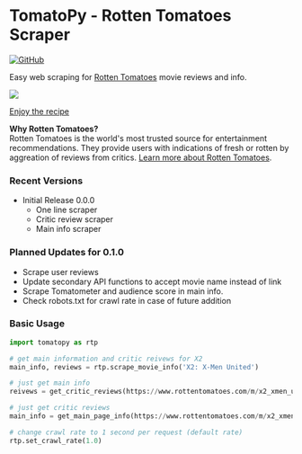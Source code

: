 # TomatoPy - Rotten Tomatoes Scraper

[![GitHub](https://img.shields.io/github/license/mashape/apistatus.svg)](https://pypi.org/project/requests/)

Easy web scraping for [Rotten Tomatoes](https://www.rottentomatoes.com/) movie reviews and info. 

![](https://c1.staticflickr.com/4/3614/3695696788_219f255121_b.jpg?raw=true)

[Enjoy the recipe](https://www.geniuskitchen.com/recipe/easy-tomato-cheese-pie-with-crumb-crust-27486)

**Why Rotten Tomatoes?**  
Rotten Tomatoes is the world's most trusted source for entertainment recommendations. They provide users with indications of fresh or rotten by aggreation of reviews from critics. [Learn more about Rotten Tomatoes](https://www.rottentomatoes.com/about/).

### Recent Versions

- Initial Release 0.0.0
  - One line scraper
  - Critic review scraper
  - Main info scraper

### Planned Updates for 0.1.0

- Scrape user reviews
- Update secondary API functions to accept movie name instead of link
- Scrape Tomatometer and audience score in main info.
- Check robots.txt for crawl rate in case of future addition

### Basic Usage

```python
import tomatopy as rtp

# get main information and critic reivews for X2
main_info, reviews = rtp.scrape_movie_info('X2: X-Men United')

# just get main info
reivews = get_critic_reviews(https://www.rottentomatoes.com/m/x2_xmen_united)

# just get critic reviews
main_info = get_main_page_info(https://www.rottentomatoes.com/m/x2_xmen_united)

# change crawl rate to 1 second per request (default rate)
rtp.set_crawl_rate(1.0)
```
